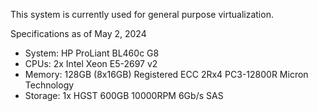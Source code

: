 This system is currently used for general purpose virtualization.

Specifications as of May 2, 2024

- System: HP ProLiant BL460c G8
- CPUs: 2x Intel Xeon E5-2697 v2
- Memory: 128GB (8x16GB) Registered ECC 2Rx4 PC3-12800R Micron Technology
- Storage: 1x HGST 600GB 10000RPM 6Gb/s SAS
